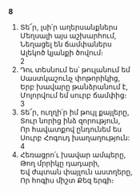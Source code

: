 **8**

1. Տե՜ր, լսի՛ր աղերսանքներս\
   Մեղսալի այս աշխարհում,\
   Նեղացել են ճամփաներս\
   Ալեկոծ կյանքի ծովում։\
   2
2. Դու տեսնում ես՝ թուլանում եմ\
   Սաստկաշունչ փոթորիկից,\
   Երբ խավարը թանձրանում է,\
   Մոլորվում եմ սուրբ ճամփից։\
   3
3. Տե՜ր, ուղղի՛ր իմ թույլ քայլերը,\
   Տուր նորից ինձ զորություն,\
   Որ հավատքով ընդունեմ ես\
   Սուրբ Հոգուդ խաղաղություն:\
   4
4. Հեռացրո՛ւ խավար ամպերը,\
   Թող մրրիկը դադարի,\
   Եվ ժպտան փայլուն աստղերը,\
   Որ հոգիս միշտ Քեզ երգի։
